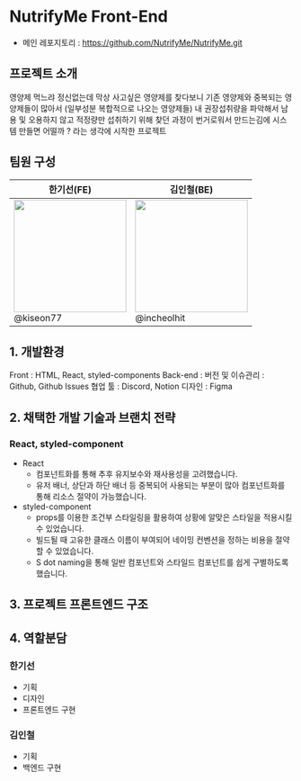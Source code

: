# NutrifyMe Front-End
- 메인 레포지토리 : https://github.com/NutrifyMe/NutrifyMe.git

## 프로젝트 소개
영양제 먹느랴 정신없는데 막상 사고싶은 영양제를  찾다보니 기존 영양제와 중복되는 영양제들이 많아서 (일부성분 복합적으로 나오는 영양제들) 내 권장섭취량을 파악해서 남용 및 오용하지 않고 적정량만 섭취하기 위해 찾던 과정이 번거로워서 만드는김에 시스템 만들면 어떨까 ? 라는 생각에 시작한 프로젝트

## 팀원 구성
| 한기선(FE) | 김인철(BE) | 
|----------|-----------|
| <img src ="https://avatars.githubusercontent.com/u/176655935?v=4" width=200> <br /> @kiseon77 |  <img src ="https://avatars.githubusercontent.com/u/176651866?v=4" width=200> <br /> @incheolhit | 

##  1. 개발환경
Front : HTML, React, styled-components
Back-end : 
버전 및 이슈관리 : Github, Github Issues
협업 툴 : Discord, Notion
디자인 : Figma


##  2. 채택한 개발 기술과 브랜치 전략
### React, styled-component
* React
  - 컴포넌트화를 통해 추후 유지보수와 재사용성을 고려했습니다.
  - 유저 배너, 상단과 하단 배너 등 중복되어 사용되는 부분이 많아 컴포넌트화를 통해 리소스 절약이 가능했습니다.
* styled-component
  - props를 이용한 조건부 스타일링을 활용하여 상황에 알맞은 스타일을 적용시킬 수 있었습니다.
  - 빌드될 때 고유한 클래스 이름이 부여되어 네이밍 컨벤션을 정하는 비용을 절약할 수 있었습니다.
  - S dot naming을 통해 일반 컴포넌트와 스타일드 컴포넌트를 쉽게 구별하도록 했습니다.

## 3. 프로젝트 프론트엔드 구조

## 4. 역할분담
### 한기선
- 기획
- 디자인
- 프론트엔드 구현
### 김인철
- 기획
- 백엔드 구현